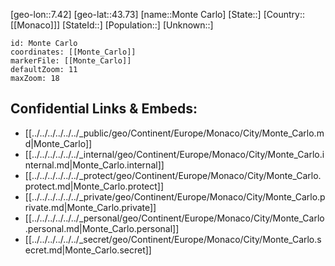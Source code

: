 ﻿---
location: [43.73,7.42]
mapzoom: [7,12] 
mapmarker: city 
type: City
tags:
- geo/City


SpocWebEntityId: 32568
isDeleted: false
confidential: public

---
[geo-lon::7.42]
[geo-lat::43.73]
[name::Monte Carlo]
[State::]
[Country::[[Monaco]]]
[StateId::]
[Population::]
[Unknown::]


```leaflet
id: Monte Carlo
coordinates: [[Monte_Carlo]]
markerFile: [[Monte_Carlo]]
defaultZoom: 11 
maxZoom: 18
```


## Confidential Links & Embeds: 
- [[../../../../../../_public/geo/Continent/Europe/Monaco/City/Monte_Carlo.md|Monte_Carlo]] 
- [[../../../../../../_internal/geo/Continent/Europe/Monaco/City/Monte_Carlo.internal.md|Monte_Carlo.internal]] 
- [[../../../../../../_protect/geo/Continent/Europe/Monaco/City/Monte_Carlo.protect.md|Monte_Carlo.protect]] 
- [[../../../../../../_private/geo/Continent/Europe/Monaco/City/Monte_Carlo.private.md|Monte_Carlo.private]] 
- [[../../../../../../_personal/geo/Continent/Europe/Monaco/City/Monte_Carlo.personal.md|Monte_Carlo.personal]] 
- [[../../../../../../_secret/geo/Continent/Europe/Monaco/City/Monte_Carlo.secret.md|Monte_Carlo.secret]] 
